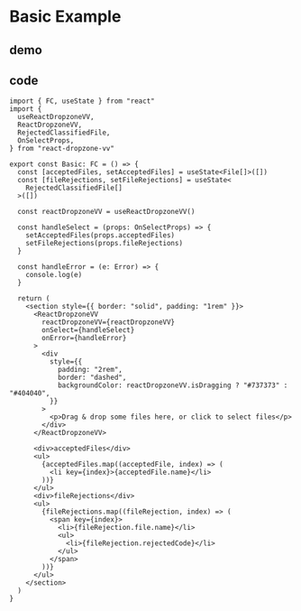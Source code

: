 # Basic Example

## demo

<div ref="el" />

<script setup>
import { createElement } from 'react'
import { createRoot } from 'react-dom/client'
import { ref, onMounted } from 'vue'
import { Basic } from './basic-example/Basic'

const el = ref()
onMounted(() => {
  const root = createRoot(el.value)
  root.render(createElement(Basic, {}, null))
})
</script>

## code

```tsx
import { FC, useState } from "react"
import {
  useReactDropzoneVV,
  ReactDropzoneVV,
  RejectedClassifiedFile,
  OnSelectProps,
} from "react-dropzone-vv"

export const Basic: FC = () => {
  const [acceptedFiles, setAcceptedFiles] = useState<File[]>([])
  const [fileRejections, setFileRejections] = useState<
    RejectedClassifiedFile[]
  >([])

  const reactDropzoneVV = useReactDropzoneVV()

  const handleSelect = (props: OnSelectProps) => {
    setAcceptedFiles(props.acceptedFiles)
    setFileRejections(props.fileRejections)
  }

  const handleError = (e: Error) => {
    console.log(e)
  }

  return (
    <section style={{ border: "solid", padding: "1rem" }}>
      <ReactDropzoneVV
        reactDropzoneVV={reactDropzoneVV}
        onSelect={handleSelect}
        onError={handleError}
      >
        <div
          style={{
            padding: "2rem",
            border: "dashed",
            backgroundColor: reactDropzoneVV.isDragging ? "#737373" : "#404040",
          }}
        >
          <p>Drag & drop some files here, or click to select files</p>
        </div>
      </ReactDropzoneVV>

      <div>acceptedFiles</div>
      <ul>
        {acceptedFiles.map((acceptedFile, index) => (
          <li key={index}>{acceptedFile.name}</li>
        ))}
      </ul>
      <div>fileRejections</div>
      <ul>
        {fileRejections.map((fileRejection, index) => (
          <span key={index}>
            <li>{fileRejection.file.name}</li>
            <ul>
              <li>{fileRejection.rejectedCode}</li>
            </ul>
          </span>
        ))}
      </ul>
    </section>
  )
}
```
